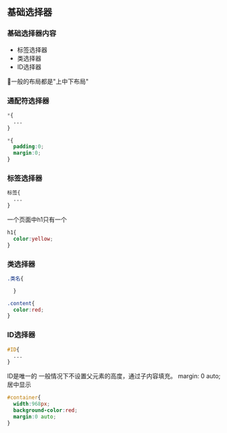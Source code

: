 ## 基础选择器

### 基础选择器内容
- 标签选择器
- 类选择器
- ID选择器

一般的布局都是"上中下布局"

### 通配符选择器
```css
*{
  ...
}
```

```CSS
*{
  padding:0;
  margin:0;
}
```

### 标签选择器
```css
标签{
  ...
}
```

一个页面中h1只有一个


```CSS
h1{
  color:yellow;
}
```

### 类选择器

```CSS
.类名{

  }
```

```css
.content{
  color:red;
}
```

### ID选择器

```CSS
#ID{
  ...
}
```

ID是唯一的
一般情况下不设置父元素的高度，通过子内容填充。
margin: 0 auto; 居中显示

```CSS
#container{
  width:968px;
  background-color:red;
  margin:0 auto;
}
```
